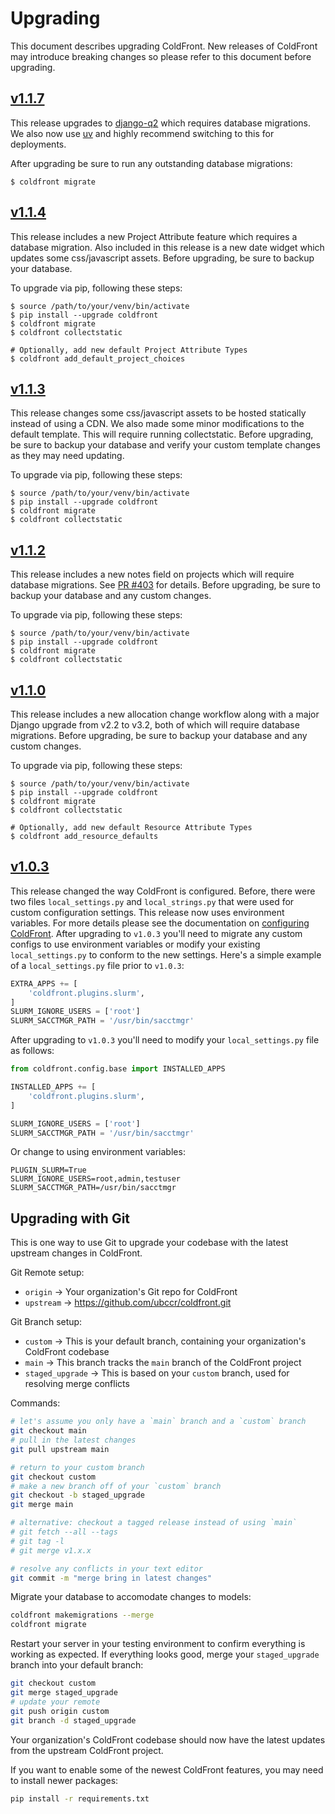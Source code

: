 # Upgrading

This document describes upgrading ColdFront. New releases of ColdFront may
introduce breaking changes so please refer to this document before upgrading.

## [v1.1.7](https://github.com/ubccr/coldfront/releases/tag/v1.1.7)

This release upgrades to [django-q2](https://github.com/django-q2/django-q2)
which requires database migrations. We also now use [uv](https://docs.astral.sh/uv/) 
and highly recommend switching to this for deployments.

After upgrading be sure to run any outstanding database migrations:

```
$ coldfront migrate
```

## [v1.1.4](https://github.com/ubccr/coldfront/releases/tag/v1.1.4)

This release includes a new Project Attribute feature which requires a database
migration. Also included in this release is a new date widget which updates
some css/javascript assets. Before upgrading, be sure to backup your database.

To upgrade via pip, following these steps:

```
$ source /path/to/your/venv/bin/activate
$ pip install --upgrade coldfront
$ coldfront migrate
$ coldfront collectstatic

# Optionally, add new default Project Attribute Types
$ coldfront add_default_project_choices
```

## [v1.1.3](https://github.com/ubccr/coldfront/releases/tag/v1.1.3)

This release changes some css/javascript assets to be hosted statically instead
of using a CDN. We also made some minor modifications to the default template.
This will require running collectstatic. Before upgrading, be sure to backup
your database and verify your custom template changes as they may need
updating. 

To upgrade via pip, following these steps:

```
$ source /path/to/your/venv/bin/activate
$ pip install --upgrade coldfront
$ coldfront migrate
$ coldfront collectstatic
```

## [v1.1.2](https://github.com/ubccr/coldfront/releases/tag/v1.1.2)

This release includes a new notes field on projects which will require database
migrations. See [PR #403](https://github.com/ubccr/coldfront/pull/403) for
details. Before upgrading, be sure to backup your database and any custom
changes. 

To upgrade via pip, following these steps:

```
$ source /path/to/your/venv/bin/activate
$ pip install --upgrade coldfront
$ coldfront migrate
$ coldfront collectstatic
```

## [v1.1.0](https://github.com/ubccr/coldfront/releases/tag/v1.1.0)

This release includes a new allocation change workflow along with a major
Django upgrade from v2.2 to v3.2, both of which will require database
migrations. Before upgrading, be sure to backup your database and any custom
changes. 

To upgrade via pip, following these steps:

```
$ source /path/to/your/venv/bin/activate
$ pip install --upgrade coldfront
$ coldfront migrate
$ coldfront collectstatic

# Optionally, add new default Resource Attribute Types
$ coldfront add_resource_defaults
```

## [v1.0.3](https://github.com/ubccr/coldfront/releases/tag/v1.0.3)

This release changed the way ColdFront is configured. Before, there were two
files `local_settings.py` and `local_strings.py` that were used for custom
configuration settings. This release now uses environment variables. For more
details please see the documentation on [configuring ColdFront](config.md).
After upgrading to `v1.0.3` you'll need to migrate any custom configs to use
environment variables or modify your existing `local_settings.py` to conform to
the new settings. Here's a simple example of a `local_settings.py` file prior
to `v1.0.3`:

```python
EXTRA_APPS += [
    'coldfront.plugins.slurm',
]
SLURM_IGNORE_USERS = ['root']
SLURM_SACCTMGR_PATH = '/usr/bin/sacctmgr'
```

After upgrading to `v1.0.3` you'll need to modify your `local_settings.py` file
as follows:

```python
from coldfront.config.base import INSTALLED_APPS

INSTALLED_APPS += [
    'coldfront.plugins.slurm',
]

SLURM_IGNORE_USERS = ['root']
SLURM_SACCTMGR_PATH = '/usr/bin/sacctmgr'
```

Or change to using environment variables:

```
PLUGIN_SLURM=True
SLURM_IGNORE_USERS=root,admin,testuser
SLURM_SACCTMGR_PATH=/usr/bin/sacctmgr
```

## Upgrading with Git

This is one way to use Git to upgrade your codebase with the latest upstream changes in ColdFront. 

Git Remote setup:

- `origin` -> Your organization's Git repo for ColdFront
- `upstream` -> https://github.com/ubccr/coldfront.git 

Git Branch setup:

- `custom` -> This is your default branch, containing your organization's ColdFront codebase
- `main` -> This branch tracks the `main` branch of the ColdFront project
- `staged_upgrade` -> This is based on your `custom` branch, used for resolving merge conflicts

Commands:

```sh
# let's assume you only have a `main` branch and a `custom` branch
git checkout main
# pull in the latest changes
git pull upstream main

# return to your custom branch
git checkout custom
# make a new branch off of your `custom` branch
git checkout -b staged_upgrade
git merge main

# alternative: checkout a tagged release instead of using `main`
# git fetch --all --tags
# git tag -l
# git merge v1.x.x

# resolve any conflicts in your text editor
git commit -m "merge bring in latest changes"
```

Migrate your database to accomodate changes to models:

```sh
coldfront makemigrations --merge
coldfront migrate
```

Restart your server in your testing environment to confirm everything is working as expected. If everything looks good, merge your `staged_upgrade` branch into your default branch:

```sh
git checkout custom
git merge staged_upgrade
# update your remote
git push origin custom
git branch -d staged_upgrade
```

Your organization's ColdFront codebase should now have the latest updates from the upstream ColdFront project.

If you want to enable some of the newest ColdFront features, you may need to install newer packages:

```sh
pip install -r requirements.txt
```